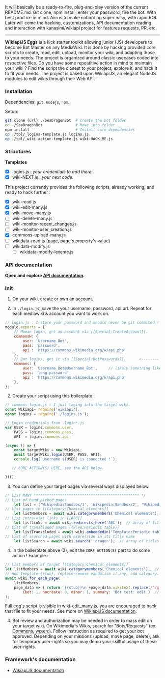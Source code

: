 It will basically be a ready-to-fire, plug-and-play version of the current README.md. Git clone, npm install, enter your password, fire the bot. With best practice in mind. Aim is to make onbording super easy, with rapid ROI. Later will come the hacking, customizations, API documentation reading and interaction with kanasimi/wikiapi project for features requests, PR, etc.

----

**WikiapiJS Eggs** is a kick starter toolkit allowing junior (JS) developers to become Bot Master on any MediaWiki. It is done by hacking provided core scripts to create, read, edit, upload, monitor your wiki, and adapting those to your needs. The project is organized around classic usecases coded into respective files. Do you have some repeatitive action in mind to maintain your wiki ? Find the script the closest to your project, explore it, and hack it to fit your needs.
The project is based upon WikiapiJS, an elegant NodeJS modules to edit wikis through their Web API.

### Installation
Dependencies: `git`, `nodejs`, `npm`.

Setup:
```bash
git clone {url} ./SeaDragonBot  # Create the bot folder
cd ./SeaDragonBot               # Move into folder
npm install                     # Install core dependencies
cp ./tpl/_logins-template.js logins.js
cp ./tpl/_wiki-action-template.js wiki-HACK_ME.js
```

### Structures
**Templates**
- [x] logins.js : _your credentials to add there._
- [x] wiki-NEXT.js : _your next code._

This project currently provides the following scripts, already working, and ready to hack further :
- [x] wiki-read.js
- [x] wiki-edit-many.js
- [x] wiki-move-many.js
- [ ] wiki-delete-many.js
- [ ] wiki-monitor-recent_changes.js
- [ ] wiki-monitor-user_creation.js
- [x] commons-upload-many.js
- [ ] wikidata-read.js (page, page's property's value)
- [ ] wikidata-modify.js
  - [ ] wikidata-modify-lexeme.js

### API documentation
**Open and explore [API documentation](https://kanasimi.github.io/wikiapi/).**

### Init
1) On your wiki, create or own an account. 

2) In `./login.js`, save the your username, password, api url. Repeat for each mediawiki & account you want to work on.
```javascript
// login.js : I store your password and should never be git commited ! I should be mentioned in .gitignore .
module.exports = {
	// Human login, get an account via [[Special:CreateAccount]].
	commonsH: {
		user: 'Username Bot',
		pass: 'password',
		api : 'https://commons.wikimedia.org/w/api.php'
	},
	// Bot logins, get it via [[Special:BotPasswords]].      <-------- BEST PRACTICE !
	commons: {
		user: 'Username Bot@Username_Bot',     // likely something like that
		pass: 'long-password',
		api : 'https://commons.wikimedia.org/w/api.php'
	},
};
```
2) Create your script using this boilerplate : 
```javascript
// commons-login.js : I just loging into the target wiki.
const Wikiapi= require('wikiapi');
const logins = require('./logins.js');

// Login credentials from .login*.js
var USER = logins.commons.user,
	PASS = logins.commons.pass,
	API  = logins.commons.api;

(async () => {
    const targetWiki = new Wikiapi;
    await targetWiki.login(USER, PASS, API);
    console.log(`Username ${USER} is connected !`);

   // CORE ACTION(S) HERE, see the API below.

})();
```

3) You can define your target pages via several ways displayed below. 
```javascript
/* LIST MANY ************************************************ */
// List of hand-picked pages
	let list = ['Wikipedia:Sandbox/1', 'Wikipedia:Sandbox/2', 'Wikipedia:Sandbox/wikiapi' ];
// List pages in [[Category:Chemical_elements]]
	let listMembers = await wiki.categorymembers('Chemical elements');  // array of titles
// List intra-wiki links in [[ABC]]
	let listLinks = await wiki.redirects_here('ABC');  // array of titles
// List of transcluded pages {{w:en:Periodic table}}
	let listTranscluded = await wiki.embeddedin('Template:Periodic table');
// List of searched pages with expression in its title name
	let listSearch = await wiki.search(' dragon');  // array of titles
```

4) In the boilerplate above (2), edit the `CORE ACTION(S)` part to do some action ! Example :
```javascript
// List members of target [[Category:Chemical_elements]]
let listMembers = await wiki.categorymembers('Chemical elements');  // array of titles
// Add template {stub}, replace-remove vandalism if any, add category.
await wiki.for_each_page(
	listMembers, 
	page_data => { return `{{stub}}\n`+page_data.wikitext.replace(/^/g,'Thanos says: ')+`\n[[Category:Bot test: edit]]`; }, // new content
		{bot: 1, nocreate: 0, minor: 1, summary: 'Bot test: edit'}  // edit options
);
```
Full egg's script is visible in wiki-edit_many.js, you are encouraged to hack that file to fit your needs.
See more on [WikiapiJS documentation](https://kanasimi.github.io/wikiapi/).

4) Bot review and authorization may be needed in order to mass edit on your target wiki. On Wikimedia's Wikis, search for "Bots/Requests" (ex: [Commons](https://commons.wikimedia.org/wiki/Commons:Bots/Requests), [wp:en:](https://en.wikipedia.org/wiki/Commons:Bots/Requests)). Follow instruction as required to get your bot approved. Depending on your missions (upload, move page, delete), ask for temporary user-rights so you may demo your skillful usage of these user-rights.


### Framework's documentation
- [WikiapiJS documentation](https://kanasimi.github.io/wikiapi/)